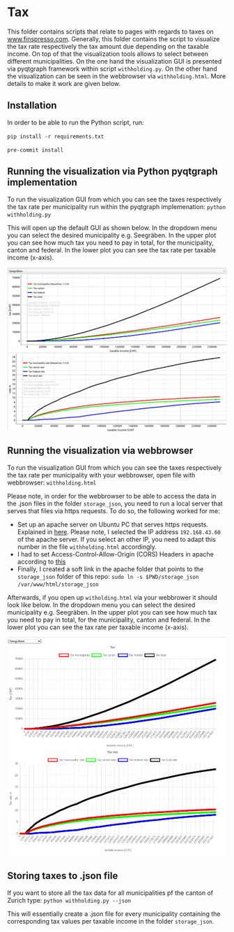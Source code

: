 # Tax
This folder contains scripts that relate to pages with regards to taxes on www.finspresso.com. Generally, this folder contains the script to visualize the tax rate respectively the tax amount due depending on the taxable income. On top of that the visualization tools allows to select between different municipalities. On the one hand the visualization GUI is presented via pyqtgraph framework within script `withholding.py`. On the other hand the visualization can be seen in the webbrowser via `withholding.html`. More details to make it work are given below.


## Installation
In order to be able to run the Python script, run:

`pip install -r requirements.txt`

`pre-commit install`

## Running the visualization via Python pyqtgraph implementation
To run the visualization GUI from which you can see the taxes respectively the tax rate per municipality run within the pyqtgraph implemenation:
`python withholding.py`

This will open up the default GUI as shown below. In the dropdown menu you can select the desired municipality e.g. Seegräben. In the upper plot you can see how much tax you need to pay in total, for the municipality, canton and federal. In the lower plot you can see the tax rate per taxable income (x-axis).

![Tax](images/tax.png)

## Running the visualization via webbrowser
To run the visualization GUI from which you can see the taxes respectively the tax rate per municipality with your webbrowser, open file with webbrowser:
`withholding.html`

Please note, in order for the webbrowser to be able to access the data in the .json files in the folder `storage_json`, you need to run a local server that serves that files via https requests. To do so, the following worked for me:

- Set up an apache server on Ubuntu PC that serves https requests. Explained in [here](https://techexpert.tips/apache/enable-https-apache/). Please note, I selected the IP address `192.168.43.60` of the apache server. If you select an other IP, you need to adapt this number in the file `withholding.html` accordingly.
- I had to set Access-Control-Allow-Origin (CORS) Headers in apache according to [this](https://ubiq.co/tech-blog/set-access-control-allow-origin-cors-headers-apache/)
- Finally, I created a soft link in the apache folder that points to the `storage_json` folder of this repo: `sudo ln -s $PWD/storage_json /var/www/html/storage_json`

Afterwards, if you open up `witholding.html` via your webbrower it should look like below. In the dropdown menu you can select the desired municipality e.g. Seegräben. In the upper plot you can see how much tax you need to pay in total, for the municipality, canton and federal. In the lower plot you can see the tax rate per taxable income (x-axis).

![TaxHTML](images/taxHTML.png)


## Storing taxes to .json file
If you want to store all the tax data for all municipalities pf the canton of Zurich type:
`python withholding.py --json`

This will essentially create a .json file for every municipality containing the corresponding tax values per taxable income in the folder `storage_json`.
